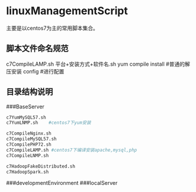 # linuxManagementScript
主要是以centos7为主的常用脚本集合。

## 脚本文件命名规范
c7CompileLAMP.sh
平台+安装方式+软件名.sh
yum 
compile
install #普通的解压安装
config #进行配置

## 目录结构说明
###BaseServer
```bash
c7YumMySQL57.sh
c7YumLNMP.sh	#centos7下yum安装

c7CompileNginx.sh
c7CompileMySQL57.sh
c7CompilePHP72.sh
c7CompileLAMP.sh #centos7下编译安装apache,mysql,php
c7CompileLNMP.sh

c7HadoopFakeDistributed.sh
c7HadoopSpark.sh
```
###developmentEnvironment
###localServer
###


